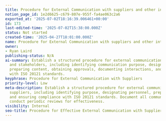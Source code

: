 ```yaml
---
title: Procedure for External Communication with suppliers and other interested parties
notion_page_id: 1e2d6625-c679-807e-955f-fa4ae063c2a6
exported_at: '2025-07-02T18:16:39.006461+00:00'
id: 173
last-edited-time: '2025-07-02T15:38:00.000Z'
status: Not started
created-time: '2025-04-27T18:01:00.000Z'
name: Procedure for External Communication with suppliers and other interested parties
owner:
- Ryan Laird
publishing-status: N/A
ai-summary: Establish a structured procedure for external communication with suppliers
  and stakeholders, including identifying communication purpose, designating personnel,
  preparing content, obtaining approvals, documenting interactions, and ensuring compliance
  with ISO 20121 standards.
keyphrase: Procedure for External Communication with Suppliers
priority-level: Low
meta-description: Establish a structured procedure for external communication with
  suppliers, including identifying purpose, designating personnel, preparing content,
  and ensuring compliance with ISO 20121 standards. Document all communications and
  conduct periodic reviews for effectiveness.
visibility: Internal
seo-title: Procedure for Effective External Communication with Suppliers and Stakeholders
---
```


<!-- Unsupported block type: table_of_contents -->

<!-- Unsupported block type: unsupported -->


